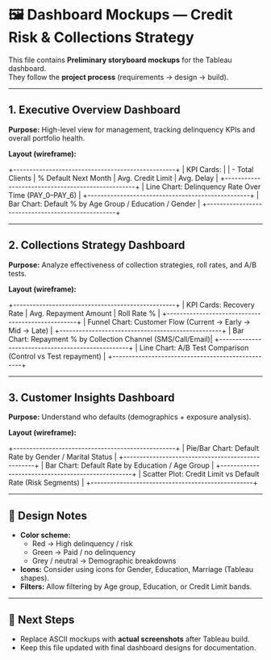 # 🖼️ Dashboard Mockups — Credit Risk & Collections Strategy

This file contains **Preliminary storyboard mockups** for the Tableau dashboard.  
They follow the **project process** (requirements → design → build).

---

## 1. Executive Overview Dashboard

**Purpose:** High-level view for management, tracking delinquency KPIs and overall portfolio health.

**Layout (wireframe):**

+--------------------------------------------------+
| KPI Cards: |
| - Total Clients | % Default Next Month | Avg. Credit Limit | Avg. Delay |
+--------------------------------------------------+
| Line Chart: Delinquency Rate Over Time (PAY_0–PAY_6) |
+--------------------------------------------------+
| Bar Chart: Default % by Age Group / Education / Gender |
+--------------------------------------------------+


---

## 2. Collections Strategy Dashboard

**Purpose:** Analyze effectiveness of collection strategies, roll rates, and A/B tests.

**Layout (wireframe):**

+--------------------------------------------------+
| KPI Cards: Recovery Rate | Avg. Repayment Amount | Roll Rate % |
+--------------------------------------------------+
| Funnel Chart: Customer Flow (Current → Early → Mid → Late) |
+--------------------------------------------------+
| Bar Chart: Repayment % by Collection Channel (SMS/Call/Email)|
+--------------------------------------------------+
| Line Chart: A/B Test Comparison (Control vs Test repayment) |
+--------------------------------------------------+


---

## 3. Customer Insights Dashboard

**Purpose:** Understand who defaults (demographics + exposure analysis).

**Layout (wireframe):**

+--------------------------------------------------+
| Pie/Bar Chart: Default Rate by Gender / Marital Status |
+--------------------------------------------------+
| Bar Chart: Default Rate by Education / Age Group |
+--------------------------------------------------+
| Scatter Plot: Credit Limit vs Default Rate (Risk Segments) |
+--------------------------------------------------+


---

## 🎨 Design Notes
- **Color scheme:**
  - Red → High delinquency / risk
  - Green → Paid / no delinquency
  - Grey / neutral → Demographic breakdowns
- **Icons:** Consider using icons for Gender, Education, Marriage (Tableau shapes).
- **Filters:** Allow filtering by Age group, Education, or Credit Limit bands.

---

## 📸 Next Steps
- Replace ASCII mockups with **actual screenshots** after Tableau build.
- Keep this file updated with final dashboard designs for documentation.
